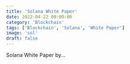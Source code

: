 ```yaml
---
title: 'Solana White Paper'
date: 2022-04-22 00:00:00
category: 'Blockchain'
tags: ['Blockchain', 'Solana', 'White Paper']
image: 'sol'
draft: false
---
```


Solana White Paper by...

